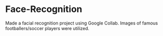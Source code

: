 # Face-Recognition

Made a facial recognition project using Google Collab. Images of famous footballers/soccer players were utilized.
